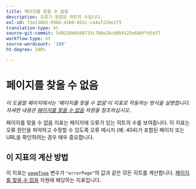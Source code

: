 ```yaml
---
title: 페이지를 찾을 수 없음
description: 오류가 포함된 히트의 수입니다.
exl-id: 71e138b5-69bb-41b0-852c-ca4af22be1f3
translation-type: ht
source-git-commit: 549258b0168733c7b0e28cb8b9125e68dffd5df7
workflow-type: ht
source-wordcount: '109'
ht-degree: 100%

---
```


# 페이지를 찾을 수 없음

*이 도움말 페이지에서는 &#39;페이지를 찾을 수 없음&#39;이 지표로 작동하는 방식을 설명합니다. 자세한 내용은 [페이지를 찾을 수 없음](../dimensions/pages-not-found.md) 차원을 참조하십시오.*

페이지를 찾을 수 없음 지표는 페이지에 오류가 있는 히트의 수를 보여줍니다. 이 지표는 오류 원인을 파악하고 수정할 수 있도록 오류 메시지 (예: 404)가 포함된 페이지 또는 URL을 확인하려는 경우 매우 중요합니다.

## 이 지표의 계산 방법

이 지표는 [`pageType`](/help/implement/vars/page-vars/pagetype.md) 변수가 `"errorPage"`의 값과 같은 모든 히트를 계산합니다. [페이지를 찾을 수 없음](../dimensions/pages-not-found.md) 차원에 해당하는 지표입니다.

